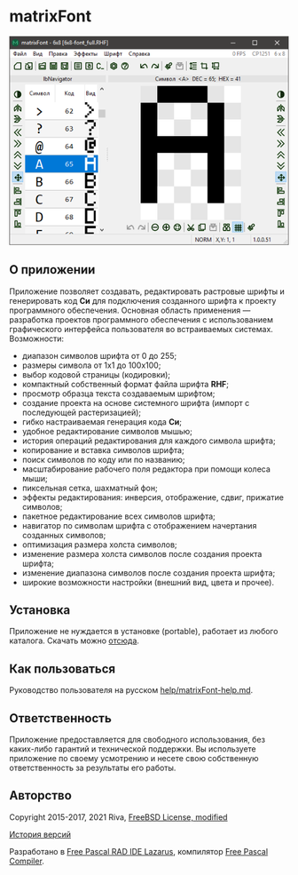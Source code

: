 ﻿# matrixFont



![](help/screenshots/s1.png)



## О приложении

Приложение позволяет создавать, редактировать растровые шрифты и генерировать код **Си** для подключения созданного шрифта к проекту программного обеспечения. Основная область применения — разработка проектов программного обеспечения с использованием графического интерфейса пользователя во встраиваемых системах. Возможности:

- диапазон символов шрифта от 0 до 255;
- размеры символа от 1х1 до 100х100;
- выбор кодовой страницы (кодировки);
- компактный собственный формат файла шрифта **RHF**;
- просмотр образца текста создаваемым шрифтом;
- создание проекта на основе системного шрифта (импорт с последующей растеризацией);
- гибко настраиваемая генерация кода **Си**;
- удобное редактирование символов мышью;
- история операций редактирования для каждого символа шрифта;
- копирование и вставка символов шрифта;
- поиск символов по коду или по названию;
- масштабирование рабочего поля редактора при помощи колеса мыши;
- пиксельная сетка, шахматный фон;
- эффекты редактирования: инверсия, отображение, сдвиг, прижатие символов;
- пакетное редактирование всех символов шрифта;
- навигатор по символам шрифта с отображением начертания созданных символов;
- оптимизация размера холста символов;
- изменение размера холста символов после создания проекта шрифта;
- изменение диапазона символов после создания проекта шрифта;
- широкие возможности настройки (внешний вид, цвета и прочее).



## Установка

Приложение не нуждается в установке (portable), работает из любого каталога. Скачать можно [отсюда](https://gitlab.com/riva-lab/matrixFont/-/releases).



## Как пользоваться

Руководство пользователя на русском [help/matrixFont-help.md](help/matrixFont-help.md).



## Ответственность

Приложение предоставляется для свободного использования, без каких-либо гарантий и технической поддержки. Вы используете приложение по своему усмотрению и несете свою собственную ответственность за результаты его работы.



## Авторство

Copyright 2015-2017, 2021 Riva, [FreeBSD License, modified](license.md)

[История версий](versions.txt)

Разработано в [Free Pascal RAD IDE Lazarus](http://www.lazarus-ide.org), компилятор [Free Pascal Compiler](https://freepascal.org).

